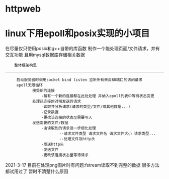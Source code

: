 # httpweb
linux下用epoll和posix实现的小项目
===============================
在尽量仅只使用posix和g++自带的库函数 制作一个能处理页面/文件请求，并有交互功能 且用mysql数据库存储相关数据

		整体框架构思
-------------
		 启动服务器时调用socket bind listen 监听所有来自80端口的访问请求
		 epoll无限循环 
		 		接受新的连接 
					-每有一个新的连接都在此处处理 并纳入epoll列表中等待状态变更
				处理已连接的对端发送的请求
					-读取并分析请求(请求的类型/文件/或其他数据...)
					-记录数据
					-更改该连接的状态至需要写入
		 		发送需要的文件/数据
					-由读取到的请求进一步细化处理
							--请求文件类型 请求文件名 请求文件大小 请求类型...
							--处理文件及http头
					-发送http头
					-发送文件
					-更改该连接状态至等待请求
						
				





2021-3-17 目前在处理png图片时有问题:fstream读取不到完整的数据 很多方法都试用过了 暂时不清楚什么原因
